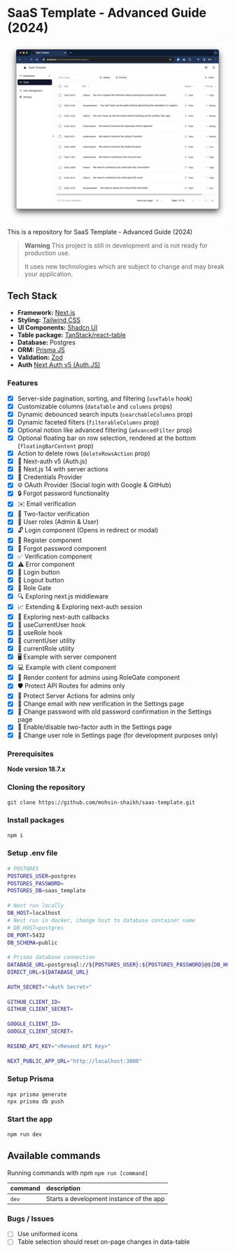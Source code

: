 # SaaS Template - Advanced Guide (2024)

![image](https://github.com/mohsin-shaikh/saas-template/blob/main/public/saas-template.png?raw=true)

This is a repository for SaaS Template - Advanced Guide (2024)

<!-- [VIDEO TUTORIAL](https://youtu.be/demo) -->

> **Warning**
> This project is still in development and is not ready for production use.
>
> It uses new technologies which are subject to change and may break your application.

## Tech Stack

- **Framework:** [Next.js](https://nextjs.org)
- **Styling:** [Tailwind CSS](https://tailwindcss.com)
- **UI Components:** [Shadcn UI](https://ui.shadcn.com)
- **Table package:** [TanStack/react-table](https://tanstack.com/table/v8)
- **Database:** Postgres
- **ORM:** [Prisma JS](https://www.prisma.io)
- **Validation:** [Zod](https://zod.dev)
- **Auth** [Next Auth v5 (Auth.JS)](https://authjs.dev)

### Features

- [x] Server-side pagination, sorting, and filtering (`useTable` hook)
- [x] Customizable columns (`dataTable` and `columns` props)
- [x] Dynamic debounced search inputs (`searchableColumns` prop)
- [x] Dynamic faceted filters (`filterableColumns` prop)
- [x] Optional notion like advanced filtering (`advancedFilter` prop)
- [x] Optional floating bar on row selection, rendered at the bottom (`floatingBarContent` prop)
- [x] Action to delete rows (`deleteRowsAction` prop)
- [x] 🔐 Next-auth v5 (Auth.js)
- [x] 🚀 Next.js 14 with server actions
- [x] 🔑 Credentials Provider
- [x] 🌐 OAuth Provider (Social login with Google & GitHub)
- [x] 🔒 Forgot password functionality
- [x] ✉️ Email verification
- [x] 📱 Two-factor verification
- [x] 👥 User roles (Admin & User)
- [x] 🔓 Login component (Opens in redirect or modal)
- [x] 📝 Register component
- [x] 🤔 Forgot password component
- [x] ✅ Verification component
- [x] ⚠️ Error component
- [x] 🔘 Login button
- [x] 🚪 Logout button
- [x] 🚧 Role Gate
- [x] 🔍 Exploring next.js middleware
- [x] 📈 Extending & Exploring next-auth session
- [x] 🔄 Exploring next-auth callbacks
- [x] 👤 useCurrentUser hook
- [x] 🛂 useRole hook
- [x] 🧑 currentUser utility
- [x] 👮 currentRole utility
- [x] 🖥️ Example with server component
- [x] 💻 Example with client component
- [x] 👑 Render content for admins using RoleGate component
- [x] 🛡️ Protect API Routes for admins only
- [x] 🔐 Protect Server Actions for admins only
- [x] 📧 Change email with new verification in the Settings page
- [x] 🔑 Change password with old password confirmation in the Settings page
- [x] 🔔 Enable/disable two-factor auth in the Settings page
- [x] 🔄 Change user role in Settings page (for development purposes only)

### Prerequisites

**Node version 18.7.x**

### Cloning the repository

```shell
git clone https://github.com/mohsin-shaikh/saas-template.git
```

### Install packages

```shell
npm i
```

### Setup .env file

```sh
# POSTGRES
POSTGRES_USER=postgres
POSTGRES_PASSWORD=
POSTGRES_DB=saas_template

# Nest run locally
DB_HOST=localhost
# Nest run in docker, change host to database container name
# DB_HOST=postgres
DB_PORT=5432
DB_SCHEMA=public

# Prisma database connection
DATABASE_URL=postgresql://${POSTGRES_USER}:${POSTGRES_PASSWORD}@${DB_HOST}:${DB_PORT}/${POSTGRES_DB}?schema=${DB_SCHEMA}&sslmode=prefer
DIRECT_URL=${DATABASE_URL}

AUTH_SECRET="<Auth Secret>"

GITHUB_CLIENT_ID=
GITHUB_CLIENT_SECRET=

GOOGLE_CLIENT_ID=
GOOGLE_CLIENT_SECRET=

RESEND_API_KEY="<Resend API Key>"

NEXT_PUBLIC_APP_URL="http://localhost:3000"
```

### Setup Prisma

```shell
npx prisma generate
npx prisma db push
```

### Start the app

```shell
npm run dev
```

## Available commands

Running commands with npm `npm run [command]`

| command         | description                              |
| :-------------- | :--------------------------------------- |
| `dev`           | Starts a development instance of the app |

### Bugs / Issues

- [ ] Use uniformed icons
- [ ] Table selection should reset on-page changes in data-table
